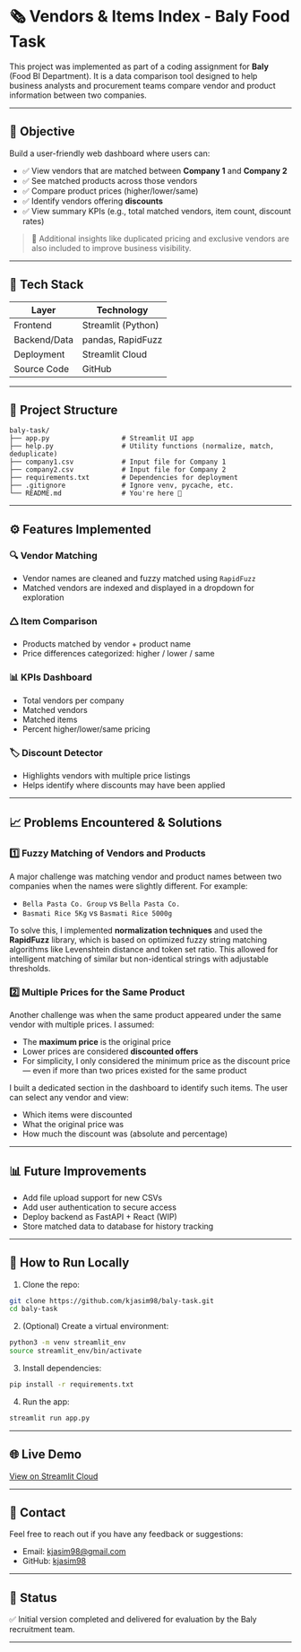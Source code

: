 # 🗞 Vendors & Items Index - Baly Food Task

This project was implemented as part of a coding assignment for **Baly** (Food BI Department). It is a data comparison tool designed to help business analysts and procurement teams compare vendor and product information between two companies.

---

## 📌 Objective

Build a user-friendly web dashboard where users can:

- ✅ View vendors that are matched between **Company 1** and **Company 2**
- ✅ See matched products across those vendors
- ✅ Compare product prices (higher/lower/same)
- ✅ Identify vendors offering **discounts**
- ✅ View summary KPIs (e.g., total matched vendors, item count, discount rates)

> 🧠 Additional insights like duplicated pricing and exclusive vendors are also included to improve business visibility.

---

## 🧱 Tech Stack

| Layer        | Technology         |
|--------------|--------------------|
| Frontend     | Streamlit (Python) |
| Backend/Data | pandas, RapidFuzz  |
| Deployment   | Streamlit Cloud    |
| Source Code  | GitHub             |

---

## 📂 Project Structure

```
baly-task/
├── app.py                  # Streamlit UI app
├── help.py                 # Utility functions (normalize, match, deduplicate)
├── company1.csv            # Input file for Company 1
├── company2.csv            # Input file for Company 2
├── requirements.txt        # Dependencies for deployment
├── .gitignore              # Ignore venv, pycache, etc.
└── README.md               # You're here 👋
```

---

## ⚙️ Features Implemented

### 🔍 Vendor Matching
- Vendor names are cleaned and fuzzy matched using `RapidFuzz`
- Matched vendors are indexed and displayed in a dropdown for exploration

### 🛆 Item Comparison
- Products matched by vendor + product name
- Price differences categorized: higher / lower / same

### 📊 KPIs Dashboard
- Total vendors per company
- Matched vendors
- Matched items
- Percent higher/lower/same pricing

### 🏷️ Discount Detector
- Highlights vendors with multiple price listings
- Helps identify where discounts may have been applied

---

## 📈 Problems Encountered & Solutions

### 1️⃣ Fuzzy Matching of Vendors and Products
A major challenge was matching vendor and product names between two companies when the names were slightly different. For example:
- `Bella Pasta Co. Group` vs `Bella Pasta Co.`
- `Basmati Rice 5Kg` vs `Basmati Rice 5000g`

To solve this, I implemented **normalization techniques** and used the **RapidFuzz** library, which is based on optimized fuzzy string matching algorithms like Levenshtein distance and token set ratio. This allowed for intelligent matching of similar but non-identical strings with adjustable thresholds.

### 2️⃣ Multiple Prices for the Same Product
Another challenge was when the same product appeared under the same vendor with multiple prices. I assumed:
- The **maximum price** is the original price
- Lower prices are considered **discounted offers**
- For simplicity, I only considered the minimum price as the discount price — even if more than two prices existed for the same product

I built a dedicated section in the dashboard to identify such items. The user can select any vendor and view:
- Which items were discounted
- What the original price was
- How much the discount was (absolute and percentage)


---

## 📊 Future Improvements

- Add file upload support for new CSVs
- Add user authentication to secure access
- Deploy backend as FastAPI + React (WIP)
- Store matched data to database for history tracking

---

## 🚀 How to Run Locally

1. Clone the repo:
```bash
git clone https://github.com/kjasim98/baly-task.git
cd baly-task
```

2. (Optional) Create a virtual environment:
```bash
python3 -m venv streamlit_env
source streamlit_env/bin/activate
```

3. Install dependencies:
```bash
pip install -r requirements.txt
```

4. Run the app:
```bash
streamlit run app.py
```

---

## 🌐 Live Demo
[View on Streamlit Cloud](https://kjasim98-baly-task-app-srkx9g.streamlit.app/)

---

## 📩 Contact
Feel free to reach out if you have any feedback or suggestions:
- Email: [kjasim98@gmail.com](mailto:kjasim98@gmail.com)
- GitHub: [kjasim98](https://github.com/kjasim98)

---

## 🏑️ Status
✅ Initial version completed and delivered for evaluation by the Baly recruitment team.

---
